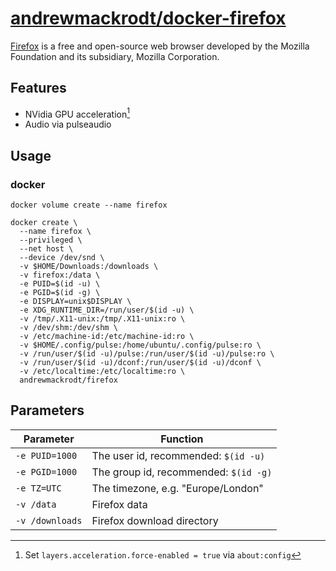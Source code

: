 # [andrewmackrodt/docker-firefox](https://github.com/andrewmackrodt/dockerfiles/tree/master/firefox)

[Firefox](https://www.mozilla.org/en-GB/firefox/new/) is a free and open-source
web browser developed by the Mozilla Foundation and its subsidiary, Mozilla
Corporation.

## Features

* NVidia GPU acceleration[^1]
* Audio via pulseaudio

[^1]: Set `layers.acceleration.force-enabled = true` via `about:config`

## Usage

### docker

```
docker volume create --name firefox

docker create \
  --name firefox \
  --privileged \
  --net host \
  --device /dev/snd \
  -v $HOME/Downloads:/downloads \
  -v firefox:/data \
  -e PUID=$(id -u) \
  -e PGID=$(id -g) \
  -e DISPLAY=unix$DISPLAY \
  -e XDG_RUNTIME_DIR=/run/user/$(id -u) \
  -v /tmp/.X11-unix:/tmp/.X11-unix:ro \
  -v /dev/shm:/dev/shm \
  -v /etc/machine-id:/etc/machine-id:ro \
  -v $HOME/.config/pulse:/home/ubuntu/.config/pulse:ro \
  -v /run/user/$(id -u)/pulse:/run/user/$(id -u)/pulse:ro \
  -v /run/user/$(id -u)/dconf:/run/user/$(id -u)/dconf \
  -v /etc/localtime:/etc/localtime:ro \
  andrewmackrodt/firefox
```

## Parameters

| Parameter | Function |
| --- | --- |
| `-e PUID=1000` | The user id, recommended: `$(id -u)` |
| `-e PGID=1000` | The group id, recommended: `$(id -g)` |
| `-e TZ=UTC` | The timezone, e.g. "Europe/London" |
| `-v /data` | Firefox data |
| `-v /downloads` | Firefox download directory |
